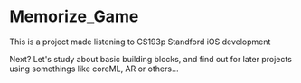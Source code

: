 # Memorize_Game

This is a project made listening to CS193p Standford iOS development

Next? Let's study about basic building blocks, and find out for later projects using
somethings like coreML, AR or others...
